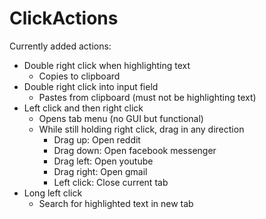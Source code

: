 # ClickActions

Currently added actions:
- Double right click when highlighting text
    - Copies to clipboard
- Double right click into input field
    - Pastes from clipboard (must not be highlighting text)
- Left click and then right click
    - Opens tab menu (no GUI but functional)
    - While still holding right click, drag in any direction
        - Drag up: Open reddit
        - Drag down: Open facebook messenger
        - Drag left: Open youtube
        - Drag right: Open gmail
        - Left click: Close current tab
- Long left click
    - Search for highlighted text in new tab
